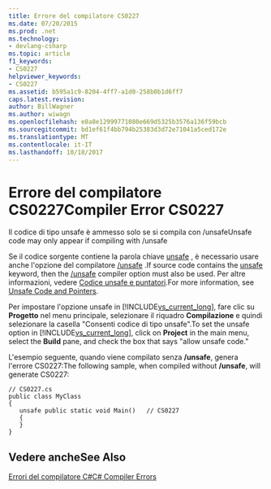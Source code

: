 ```yaml
---
title: Errore del compilatore CS0227
ms.date: 07/20/2015
ms.prod: .net
ms.technology:
- devlang-csharp
ms.topic: article
f1_keywords:
- CS0227
helpviewer_keywords:
- CS0227
ms.assetid: b595a1c9-8204-4ff7-a1d0-258b0b1d6ff7
caps.latest.revision: 
author: BillWagner
ms.author: wiwagn
ms.openlocfilehash: e8a8e12999771080e669d5325b3576a136f59bcb
ms.sourcegitcommit: bd1ef61f4bb794b25383d3d72e71041a5ced172e
ms.translationtype: MT
ms.contentlocale: it-IT
ms.lasthandoff: 10/18/2017
---
```

# <a name="compiler-error-cs0227"></a><span data-ttu-id="4feff-102">Errore del compilatore CS0227</span><span class="sxs-lookup"><span data-stu-id="4feff-102">Compiler Error CS0227</span></span>
<span data-ttu-id="4feff-103">Il codice di tipo unsafe è ammesso solo se si compila con /unsafe</span><span class="sxs-lookup"><span data-stu-id="4feff-103">Unsafe code may only appear if compiling with /unsafe</span></span>  
  
 <span data-ttu-id="4feff-104">Se il codice sorgente contiene la parola chiave [unsafe](../../csharp/language-reference/keywords/unsafe.md) , è necessario usare anche l'opzione del compilatore [/unsafe](../../csharp/language-reference/compiler-options/unsafe-compiler-option.md) .</span><span class="sxs-lookup"><span data-stu-id="4feff-104">If source code contains the [unsafe](../../csharp/language-reference/keywords/unsafe.md) keyword, then the [/unsafe](../../csharp/language-reference/compiler-options/unsafe-compiler-option.md) compiler option must also be used.</span></span> <span data-ttu-id="4feff-105">Per altre informazioni, vedere [Codice unsafe e puntatori](../../csharp/programming-guide/unsafe-code-pointers/index.md).</span><span class="sxs-lookup"><span data-stu-id="4feff-105">For more information, see [Unsafe Code and Pointers](../../csharp/programming-guide/unsafe-code-pointers/index.md).</span></span>  
  
 <span data-ttu-id="4feff-106">Per impostare l'opzione unsafe in [!INCLUDE[vs_current_long](~/includes/vs-current-long-md.md)], fare clic su **Progetto** nel menu principale, selezionare il riquadro **Compilazione** e quindi selezionare la casella "Consenti codice di tipo unsafe".</span><span class="sxs-lookup"><span data-stu-id="4feff-106">To set the unsafe option in [!INCLUDE[vs_current_long](~/includes/vs-current-long-md.md)], click on **Project** in the main menu, select the **Build** pane, and check the box that says "allow unsafe code."</span></span>  
  
 <span data-ttu-id="4feff-107">L'esempio seguente, quando viene compilato senza **/unsafe**, genera l'errore CS0227:</span><span class="sxs-lookup"><span data-stu-id="4feff-107">The following sample, when compiled without **/unsafe**, will generate CS0227:</span></span>  
  
```  
// CS0227.cs  
public class MyClass  
{  
   unsafe public static void Main()   // CS0227  
   {  
   }  
}  
```  
  
## <a name="see-also"></a><span data-ttu-id="4feff-108">Vedere anche</span><span class="sxs-lookup"><span data-stu-id="4feff-108">See Also</span></span>  
 [<span data-ttu-id="4feff-109">Errori del compilatore C#</span><span class="sxs-lookup"><span data-stu-id="4feff-109">C# Compiler Errors</span></span>](../../csharp/language-reference/compiler-messages/index.md)
